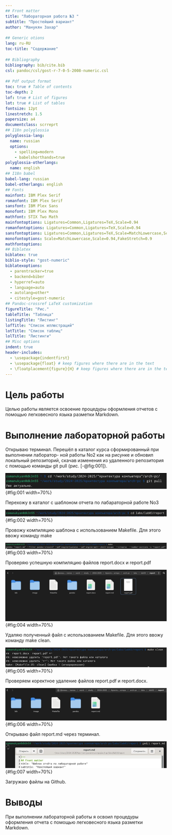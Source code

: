 ```yaml
---
## Front matter
title: "Лабораторная работа №3 "
subtitle: "Простейший вариант"
author: "Манукян Захар"

## Generic otions
lang: ru-RU
toc-title: "Содержание"

## Bibliography
bibliography: bib/cite.bib
csl: pandoc/csl/gost-r-7-0-5-2008-numeric.csl

## Pdf output format
toc: true # Table of contents
toc-depth: 2
lof: true # List of figures
lot: true # List of tables
fontsize: 12pt
linestretch: 1.5
papersize: a4
documentclass: scrreprt
## I18n polyglossia
polyglossia-lang:
  name: russian
  options:
	- spelling=modern
	- babelshorthands=true
polyglossia-otherlangs:
  name: english
## I18n babel
babel-lang: russian
babel-otherlangs: english
## Fonts
mainfont: IBM Plex Serif
romanfont: IBM Plex Serif
sansfont: IBM Plex Sans
monofont: IBM Plex Mono
mathfont: STIX Two Math
mainfontoptions: Ligatures=Common,Ligatures=TeX,Scale=0.94
romanfontoptions: Ligatures=Common,Ligatures=TeX,Scale=0.94
sansfontoptions: Ligatures=Common,Ligatures=TeX,Scale=MatchLowercase,Scale=0.94
monofontoptions: Scale=MatchLowercase,Scale=0.94,FakeStretch=0.9
mathfontoptions:
## Biblatex
biblatex: true
biblio-style: "gost-numeric"
biblatexoptions:
  - parentracker=true
  - backend=biber
  - hyperref=auto
  - language=auto
  - autolang=other*
  - citestyle=gost-numeric
## Pandoc-crossref LaTeX customization
figureTitle: "Рис."
tableTitle: "Таблица"
listingTitle: "Листинг"
lofTitle: "Список иллюстраций"
lotTitle: "Список таблиц"
lolTitle: "Листинги"
## Misc options
indent: true
header-includes:
  - \usepackage{indentfirst}
  - \usepackage{float} # keep figures where there are in the text
  - \floatplacement{figure}{H} # keep figures where there are in the text
---
```


# Цель работы

Целью работы является освоение процедуры оформления отчетов с помощью легковесного языка разметки Markdown. 



# Выполнение лабораторной работы

 Открываю терминал. Перешёл в каталог курса сформированный при выполнении лаборатор- ной работы No2 как на рисунке и обновил локальный репозиторий, скачав изменения из удаленного репозитория с помощью команды git pull (рис. [-@fig:001]).

![рис 1](image/рис1.png){#fig:001 width=70%}

Перехожу в каталог с шаблоном отчета по лабараторной работе No3 

![рис 2](image/рис2.png){#fig:002 width=70%}

Провожу компиляцию шаблона с использованием Makefile. Для этого ввожу команду make 

![рис 3](image/рис3.png){#fig:003 width=70%}

Проверяю успешную компиляцию файлов report.docx и report.pdf

![рис 4](image/рис4.png){#fig:004 width=70%}

Удаляю полученный файл с использованием Makefile. Для этого ввожу команду make clean.

![рис 5](image/рис5.png){#fig:005 width=70%}

Проверяем коректное удаление файлов report.pdf и report.docx.

![рис 6](image/рис6.png){#fig:006 width=70%}

Открываю файл report.md через терминал.

![рис 7](image/рис7.png){#fig:007 width=70%}

Загружаю файлы на Github. 

















# Выводы

При выполнении лабораторной работы я освоил процедуры оформления отчета с помощью легковесного языка разметки Markdown. 


